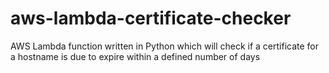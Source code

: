 # aws-lambda-certificate-checker
AWS Lambda function written in Python which will check if a certificate for a hostname is due to expire within a defined number of days
